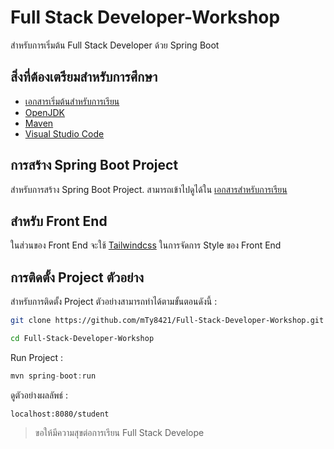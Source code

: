 
# Full Stack Developer-Workshop
สำหรับการเริ่มต้น Full Stack Developer ด้วย Spring Boot

## สิ่งที่ต้องเตรียมสำหรับการศึกษา

 - [เอกสารเริ่มต้นสำหรับการเรียน](https://github.com/mTy8421/Full-Stack-Developer-Workshop/blob/main/Full%20Stack%20Developer%20-%20Workshop.pdf "Full Stack Developer - Workshop.pdf")
 - [OpenJDK](https://adoptium.net/)
 - [Maven](https://maven.apache.org/)
 - [Visual Studio Code](https://code.visualstudio.com/)

## การสร้าง Spring Boot Project
สำหรับการสร้าง Spring Boot Project. สามารถเข้าไปดูได้ใน [เอกสารสำหรับการเรียน](#%E0%B8%AA%E0%B8%B4%E0%B9%88%E0%B8%87%E0%B8%97%E0%B8%B5%E0%B9%88%E0%B8%95%E0%B9%89%E0%B8%AD%E0%B8%87%E0%B9%80%E0%B8%95%E0%B8%A3%E0%B8%B5%E0%B8%A2%E0%B8%A1%E0%B8%AA%E0%B8%B3%E0%B8%AB%E0%B8%A3%E0%B8%B1%E0%B8%9A%E0%B8%81%E0%B8%B2%E0%B8%A3%E0%B8%A8%E0%B8%B6%E0%B8%81%E0%B8%A9%E0%B8%B2)

## สำหรับ Front End
ในส่วนของ Front End จะใช้ [Tailwindcss](https://tailwindcss.com/) ในการจัดการ Style ของ Front End

## การติดตั้ง Project ตัวอย่าง
สำหรับการติดตั้ง Project ตัวอย่างสามารถทำได้ตามขั้นตอนดังนี้ :

```bash
git clone https://github.com/mTy8421/Full-Stack-Developer-Workshop.git

cd Full-Stack-Developer-Workshop
```
Run Project :
```java
mvn spring-boot:run
```
ดูตัวอย่างผลลัพธ์ :
```
localhost:8080/student
```
> ขอให้มีความสุขต่อการเรียน Full Stack Develope

